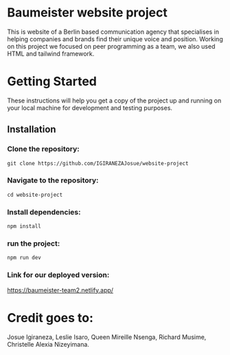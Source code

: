 # Baumeister website project
This is  website of a Berlin based communication agency that specialises in helping companies and brands find their unique voice and position.
Working on this project we focused on peer programming as a team, we also used HTML and tailwind framework.

# Getting Started
These instructions will help you get a copy of the project up and running on your local machine for development and testing purposes.

## Installation
### Clone the repository:

`git clone https://github.com/IGIRANEZAJosue/website-project`


### Navigate to the repository:

`cd website-project`


### Install dependencies:
`npm install`

### run the project:
`npm run dev`

### Link for our deployed version:
 https://baumeister-team2.netlify.app/

 # Credit goes to:
 Josue Igiraneza,
 Leslie Isaro,
 Queen Mireille  Nsenga,
 Richard Musime,
Christelle Alexia Nizeyimana.



